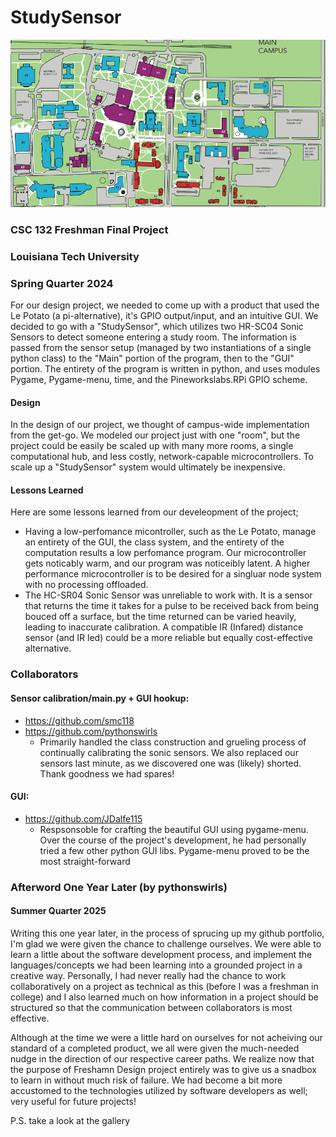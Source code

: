 # StudySensor
![image](background_image.png)
### CSC 132 Freshman Final Project
### Louisiana Tech University
### Spring Quarter 2024

For our design project, we needed to come up with a product that used the Le Potato (a pi-alternative), it's GPIO output/input, and an intuitive GUI. We decided to go with a "StudySensor", which utilizes two HR-SC04 Sonic Sensors to detect someone entering a study room. The information is passed from the sensor setup (managed by two instantiations of a single python class) to the "Main" portion of the program, then to the "GUI" portion.
The entirety of the program is written in python, and uses modules Pygame, Pygame-menu, time, and the Pineworkslabs.RPi GPIO scheme.

#### Design
In the design of our project, we thought of campus-wide implementation from the get-go. We modeled our project just with one "room", but the project could be easily be scaled up with many more rooms, a single computational hub, and less costly, network-capable microcontrollers. To scale up a "StudySensor" system would ultimately be inexpensive.

#### Lessons Learned
Here are some lessons learned from our develeopment of the project;
* Having a low-perfomance micontroller, such as the Le Potato, manage an entirety of the GUI, the class system, and the entirety of the computation results a low perfomance program. Our microcontroller gets noticably warm, and our program was noticeibly latent. A higher performance microcontroller is to be desired for a singluar node system with no processing offloaded.
* The HC-SR04 Sonic Sensor was unreliable to work with. It is a sensor that returns the time it takes for a pulse to be received back from being bouced off a surface, but the time returned can be varied heavily, leading to inaccurate calibration. A compatible IR (Infared) distance sensor (and IR led) could be a more reliable but equally cost-effective alternative.

### Collaborators
#### Sensor calibration/main.py + GUI hookup:
* https://github.com/smc118
* https://github.com/pythonswirls
  * Primarily handled the class construction and grueling process of continually calibrating the sonic sensors. We also replaced our sensors last minute, as we discovered one was (likely) shorted. Thank goodness we had spares!
#### GUI:
* https://github.com/JDalfe115
  * Respsonsoble for crafting the beautiful GUI using pygame-menu. Over the course of the project's development, he had personally tried a few other python GUI libs. Pygame-menu proved to be the most straight-forward
 
### Afterword One Year Later (by pythonswirls)
#### Summer Quarter 2025
Writing this one year later, in the process of sprucing up my github portfolio, I'm glad we were given the chance to challenge ourselves. We were able to learn a little about the software development process, and implement the languages/concepts we had been learning into a grounded project in a creative way. Personally, I had never really had the chance to work collaboratively on a project as technical as this (before I was a freshman in college) and I also learned much on how information in a project should be structured so that the communication between collaborators is most effective.

Although at the time we were a little hard on ourselves for not acheiving our standard of a completed product, we all were given the much-needed nudge in the direction of our respective career paths. We realize now that the purpose of Freshamn Design project entirely was to give us a snadbox to learn in without much risk of failure. We had become a bit more accustomed to the technologies utilized by software developers as well; very useful for future projects! 

P.S. take a look at the gallery
